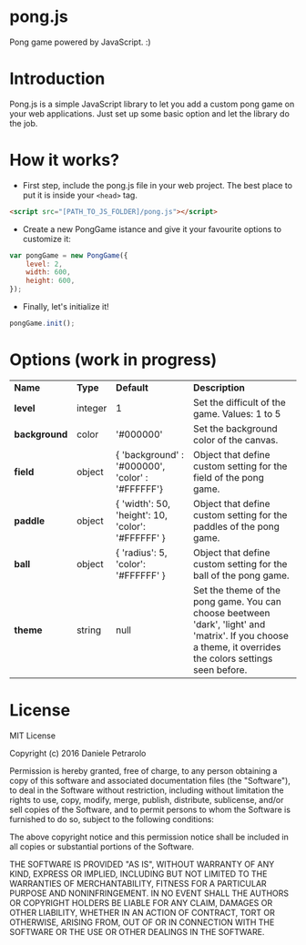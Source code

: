 pong.js
==============
Pong game powered by JavaScript. :)



Introduction
=============
Pong.js is a simple JavaScript library to let you add a custom pong game on your web applications.
Just set up some basic option and let the library do the job.



How it works?
=============
- First step, include the pong.js file in your web project. The best place to put it is inside your ``<head>`` tag.
```html
<script src="[PATH_TO_JS_FOLDER]/pong.js"></script>
```
- Create a new PongGame istance and give it your favourite options to customize it:
```javascript
var pongGame = new PongGame({
	level: 2,
   	width: 600,
	height: 600,
});
```
- Finally, let's initialize it!
```javascript
pongGame.init();
```



Options (work in progress)
==========
<table>
					<tr>
						<td><strong>Name</strong></td>
						<td><strong>Type</strong></td>
						<td><strong>Default</strong></td>
						<td><strong>Description</strong></td>
					</tr>
					<tr>
						<td><strong>level</strong></td>
						<td>integer</td>
						<td>1</td>
						<td>Set the difficult of the game. Values: 1 to 5</td>
					</tr>
					<tr>
						<td><strong>background</strong></td>
						<td>color</td>
						<td>'#000000'</td>
						<td>Set the background color of the canvas.</td>
					</tr>
					<tr>
						<td><strong>field</strong></td>
						<td>object</td>
						<td>{ 'background' : '#000000', 'color' : '#FFFFFF'}</td>
						<td>Object that define custom setting for the field of the pong game.</td>
					</tr>
					<tr>
						<td><strong>paddle</strong></td>
						<td>object</td>
						<td>{ 'width': 50, 'height': 10, 'color': '#FFFFFF' }</td>
						<td>Object that define custom setting for the paddles of the pong game.</td>
					</tr>
					<tr>
						<td><strong>ball</strong></td>
						<td>object</td>
						<td>{ 'radius': 5, 'color': '#FFFFFF' }</td>
						<td>Object that define custom setting for the ball of the pong game.</td>
					</tr>
					<tr>
						<td><strong>theme</strong></td>
						<td>string</td>
						<td>null</td>
						<td>Set the theme of the pong game. You can choose beetween 'dark', 'light' and 'matrix'. If you choose a theme, it overrides the colors settings seen before.</td>
					</tr>
				</table>
				
				

License
=============
MIT License

Copyright (c) 2016 Daniele Petrarolo

Permission is hereby granted, free of charge, to any person obtaining a copy
of this software and associated documentation files (the "Software"), to deal
in the Software without restriction, including without limitation the rights
to use, copy, modify, merge, publish, distribute, sublicense, and/or sell
copies of the Software, and to permit persons to whom the Software is
furnished to do so, subject to the following conditions:

The above copyright notice and this permission notice shall be included in all
copies or substantial portions of the Software.

THE SOFTWARE IS PROVIDED "AS IS", WITHOUT WARRANTY OF ANY KIND, EXPRESS OR
IMPLIED, INCLUDING BUT NOT LIMITED TO THE WARRANTIES OF MERCHANTABILITY,
FITNESS FOR A PARTICULAR PURPOSE AND NONINFRINGEMENT. IN NO EVENT SHALL THE
AUTHORS OR COPYRIGHT HOLDERS BE LIABLE FOR ANY CLAIM, DAMAGES OR OTHER
LIABILITY, WHETHER IN AN ACTION OF CONTRACT, TORT OR OTHERWISE, ARISING FROM,
OUT OF OR IN CONNECTION WITH THE SOFTWARE OR THE USE OR OTHER DEALINGS IN THE
SOFTWARE.
